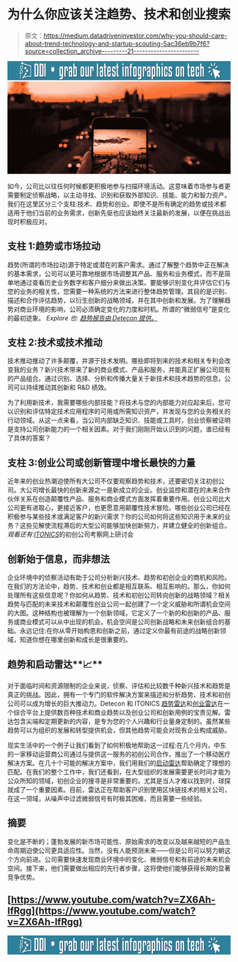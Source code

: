 # 为什么你应该关注趋势、技术和创业搜索

> 原文：<https://medium.datadriveninvestor.com/why-you-should-care-about-trend-technology-and-startup-scouting-5ac36eb9b7f6?source=collection_archive---------21----------------------->

[![](img/d2d0b1537668d8e53aaecc08c1ac783f.png)](http://www.track.datadriveninvestor.com/DDI-Infograph-11-16)![](img/2b82cb50b2a6989d32e748f28ce7a046.png)

如今，公司比以往任何时候都更积极地参与扫描环境活动。这意味着市场参与者更需要制定侦察战略，以主动寻找、识别和获取外部知识、技能、能力和智力资产。我们在这里区分三个支柱:技术、趋势和创业。即使不是所有确定的趋势或技术都适用于他们当前的业务需求，创新先驱也应该始终关注最新的发展，以便在挑战出现时积极应对。

## 支柱 1:趋势或市场拉动

趋势(所谓的市场拉动)源于特定或潜在的客户需求。通过了解整个趋势中正在解决的基本需求，公司可以更可靠地根据市场调整其产品、服务和业务模式，而不是简单地通过查看历史业务数字和客户细分来做出决策。要能够识别变化并评估它们与您的业务的相关性，您需要一种系统的方法来进行整体趋势管理。其目的是识别、描述和合作评估趋势，以衍生创新的战略领域，并在其中创新和发展。为了理解趋势对商业环境的影响，公司必须确定变化的力度和时机。所谓的“微弱信号”是变化的最初迹象。 *Explore 也:* [*趋势报告由 Detecon 提供。*](http://www.deteconusa.com/category/detecon-trend-report/)

## 支柱 2:技术或技术推动

技术推动推动了许多颠覆，并源于技术发明。哪些即将到来的技术和相关专利会改变我的业务？新兴技术带来了新的商业模式、产品和服务，并能真正扩展公司现有的产品组合。通过识别、选择、分析和传播大量关于新技术和技术趋势的信息，公司可以持续推动其创新和 R&D 绩效。

为了利用新技术，我需要哪些内部技能？将技术与您的内部能力对应起来后，您可以识别和评估特定技术应用程序的可用或所需知识资产，并发现与您的业务相关的行动领域。从这一点来看，当公司内部缺乏知识、技能或工具时，创业侦察被证明是支持公司创新能力的一个相关因素。对于我们刚刚开始认识到的问题，谁已经有了具体的答案？

## 支柱 3:创业公司或创新管理中增长最快的力量

近年来的创业热潮迫使所有大公司不仅要观察趋势和技术，还要密切关注初创公司。大公司增长最快的创新来源之一是新成立的企业。创业监控和潜在的未来合作伙伴关系在创造颠覆性产品、服务和商业模式方面发挥着重要作用。创业公司比大公司更有进取心，更接近客户，也更愿意用颠覆性技术冒险。哪些创业公司已经在积极参与某些技术或满足客户的新兴需求？你的公司如何将这些知识用于未来的业务？这些见解使流程滞后的大型公司能够加快创新努力，并建立健全的创新组合。*观看还有:*[*ITONICS*](https://youtu.be/wudKnGAIxws)的初创公司考察网上研讨会

## 创新始于信息，而非想法

企业环境中的侦察活动有助于公司分析新兴技术、趋势和初创企业的商机和风险。在我们的方法论中，趋势、技术和创业都是相互联系、相互影响的。那么，你如何处理所有这些信息呢？你如何从趋势、技术和初创公司转向创新的战略领域？相关趋势与匹配的未来技术和颠覆性创业公司一起创建了一个定义威胁和所谓机会空间的大图。这种结构也被理解为一个创新领域，它定义了一个新的和创新的产品、服务或商业模式可以从中出现的机会。机会空间是公司创新战略和未来创新组合的基础。永远记住:在你从零开始构思和创新之前，通过定义你最有前途的战略创新领域，知道你想在哪里创新和成长是很重要的。

## 趋势和启动雷达**📈**

对于面临时间和资源限制的企业来说，侦察、评估和比较数千种新兴技术和趋势是真正的挑战。因此，拥有一个专门的软件解决方案来描述和分析趋势、技术和初创公司可以成为增长的巨大推动力。Detecon 和 ITONICS [趋势雷达](https://detecon-radar.com/main/trends/)和[创业雷达](https://www.itonics.de/software/software-supported-startup-scouting/)在一个综合平台上提供数百种技术和商业趋势以及创业公司和创新用例的宝贵见解。雷达包含尖端和定期更新的内容，是专为您的个人兴趣和行业量身定制的。虽然某些趋势可以为组织的发展和转型提供机会，但其他趋势可能会对现有企业构成威胁。

现实生活中的一个例子让我们看到了如何积极地帮助这一过程:在几个月内，中东的一家移动运营商公司通过与提供这一服务的初创公司合作，推出了一个移动医疗解决方案。在几十个可能的解决方案中，我们用我们的[启动雷达](https://www.itonics.de/software/itonics-trend-radar/)帮助确定了理想的匹配。在我们的整个工作中，我们还看到，在大型组织的发展需要更长时间才能为公众所知的领域，初创企业的搜寻是非常重要的。尤其是当人才难以找到时，球探就成了一个重要因素。目前，雷达正在帮助客户识别使用区块链技术的相关公司，在这一领域，从噪声中过滤微弱信号有时极其困难，而且需要一些经验。

## 摘要

变化是不断的；蓬勃发展的新市场可能性、原始需求的改变以及越来越短的产品生命周期迫使公司更具适应性。当然，没有人能预测未来——但是公司可以努力朝这个方向前进。公司需要快速发现商业环境中的变化、微弱信号和有前途的未来机会空间。接下来，他们需要做出相应的先行者步骤，这将使他们能够获得长期的显著竞争优势。

## [https://www.youtube.com/watch?v=ZX6Ah-IfRgg](https://www.youtube.com/watch?v=ZX6Ah-IfRgg)

[![](img/d2d0b1537668d8e53aaecc08c1ac783f.png)](http://www.track.datadriveninvestor.com/DDI-Infograph-11-16B)